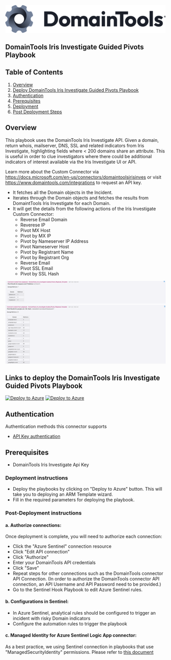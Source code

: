 ![DomainTools](./graphics/DomainTools.png)<br>
## DomainTools Iris Investigate Guided Pivots Playbook
## Table of Contents

1. [Overview](#overview)
1. [Deploy DomainTools Iris Investigate Guided Pivots Playbook](#deployplaybook)
1. [Authentication](#authentication)
1. [Prerequisites](#prerequisites)
1. [Deployment](#deployment)
1. [Post Deployment Steps](#postdeployment)


<a name="overview">

## Overview
This playbook uses the DomainTools Iris Investigate API. Given a domain, return whois, mailserver, DNS, SSL and related indicators from Iris Investigate, highlighting fields where < 200 domains share an attribute. This is useful in order to clue investigators where there could be additional indicators of interest available via the Iris Investigate UI or API.
 
Learn more about the Custom Connector via https://docs.microsoft.com/en-us/connectors/domaintoolsirisinves or visit https://www.domaintools.com/integrations to request an API key.

- It fetches all the Domain objects in the Incident.
- Iterates through the Domain objects and fetches the results from DomaintTools Iris Investigate for each Domain.
- It will get the details from the following actions of the Iris Investigate Custom Connector:
  - Reverse Email Domain
  - Reverese IP
  - Pivot MX Host
  - Pivot by MX IP
  - Pivot by Nameserver IP Address
  - Pivot Nameserver Host
  - Pivot by Registrant Name
  - Pivot by Registrant Org
  - Reverse Email
  - Pivot SSL Email
  - Pivot by SSL Hash

![Incident Comments](./graphics/comments1.png)
![Incident Comments](./graphics/comments2.png)

<a name="deployplaybook">

## Links to deploy the DomainTools Iris Investigate Guided Pivots Playbook

[![Deploy to Azure](https://aka.ms/deploytoazurebutton)](https://portal.azure.com/#create/Microsoft.Template/uri/https%3A%2F%2Fraw.githubusercontent.com%2FAzure%2FAzure-Sentinel%2Fmaster%2FSolutions%2FDomainTools%2FPlaybooks%2FDomainTools_Iris_Investigate-Guided_Pivots_Playbook%2Fazuredeploy.json) [![Deploy to Azure](https://aka.ms/deploytoazuregovbutton)](https://portal.azure.us/#create/Microsoft.Template/uri/https%3A%2F%2Fraw.githubusercontent.com%2FAzure%2FAzure-Sentinel%2Fmaster%2FSolutions%2FDomainTools%2FPlaybooks%2FDomainTools_Iris_Investigate-Guided_Pivots_Playbook%2Fazuredeploy.json)

<a name="authentication">

## Authentication
Authentication methods this connector supports
 - [API Key authentication](https://www.domaintools.com/integrations)

<a name="prerequisites">

## Prerequisites
- DomainTools Iris Investigate Api Key

<a name="deployment">

### Deployment instructions
- Deploy the playbooks by clicking on "Deploy to Azure" button. This will take you to deploying an ARM Template wizard.
- Fill in the required parameters for deploying the playbook.

<a name="postdeployment">

### Post-Deployment instructions
#### a. Authorize connections: 
Once deployment is complete, you will need to authorize each connection:
- Click the "Azure Sentinel" connection resource
- Click "Edit API connection"
- Click "Authorize"
- Enter your DomainTools API credentials
- Click "Save"
- Repeat steps for other connections such as the DomainTools connector API Connection. (In order to authorize the DomainTools connector API connection, an API Username and API Password need to be provided.)
- Go to the Sentinel Hook Playbook to edit Azure Sentinel rules.
#### b. Configurations in Sentinel:
- In Azure Sentinel, analytical rules should be configured to trigger an incident with risky Domain indicators 
- Configure the automation rules to trigger the playbook
#### c. Managed Identity for Azure Sentinel Logic App connector:
As a best practice, we using Sentinel connection in playbooks that use "ManagedSecurityIdentity" permissions. Please refer to [this document](https://techcommunity.microsoft.com/t5/microsoft-sentinel-blog/what-s-new-managed-identity-for-azure-sentinel-logic-apps/ba-p/2068204)

